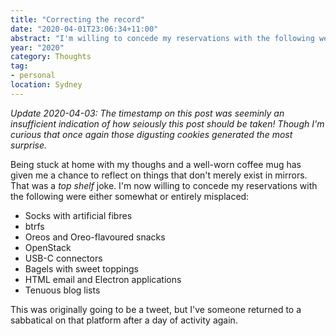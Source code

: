 ```yaml
---
title: "Correcting the record"
date: "2020-04-01T23:06:34+11:00"
abstract: "I'm willing to concede my reservations with the following were misplaced."
year: "2020"
category: Thoughts
tag:
- personal
location: Sydney
---
```

*Update 2020-04-03: The timestamp on this post was seeminly an insufficient indication of how seiously this post should be taken! Though I'm curious that once again those digusting cookies generated the most surprise.*

Being stuck at home with my thoughs and a well-worn coffee mug has given me a chance to reflect on things that don't merely exist in mirrors. That was a *top shelf* joke. I'm now willing to concede my reservations with the following were either somewhat or entirely misplaced:

* Socks with artificial fibres
* btrfs
* Oreos and Oreo-flavoured snacks
* OpenStack
* USB-C connectors
* Bagels with sweet toppings
* HTML email and Electron applications
* Tenuous blog lists

This was originally going to be a tweet, but I've someone returned to a sabbatical on that platform after a day of activity again.
